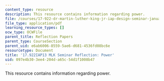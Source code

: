 ```yaml
---
content_type: resource
description: This resource contains information regarding power.
file: /courses/17-922-dr-martin-luther-king-jr-iap-design-seminar-january-iap-2013/097e4b303ee4204da65c54d1f1008b47_MIT17_922IAP13_RefPapr4D.pdf
file_type: application/pdf
learning_resource_types: []
ocw_type: OCWFile
parent_title: Reflection Papers
parent_type: CourseSection
parent_uid: e6ab6006-8559-5ae6-d681-4536fd08bc6e
resourcetype: Document
title: '17.922IAP13 MLK Seminar Reflection: Power'
uid: 097e4b30-3ee4-204d-a65c-54d1f1008b47
---
```

This resource contains information regarding power.

